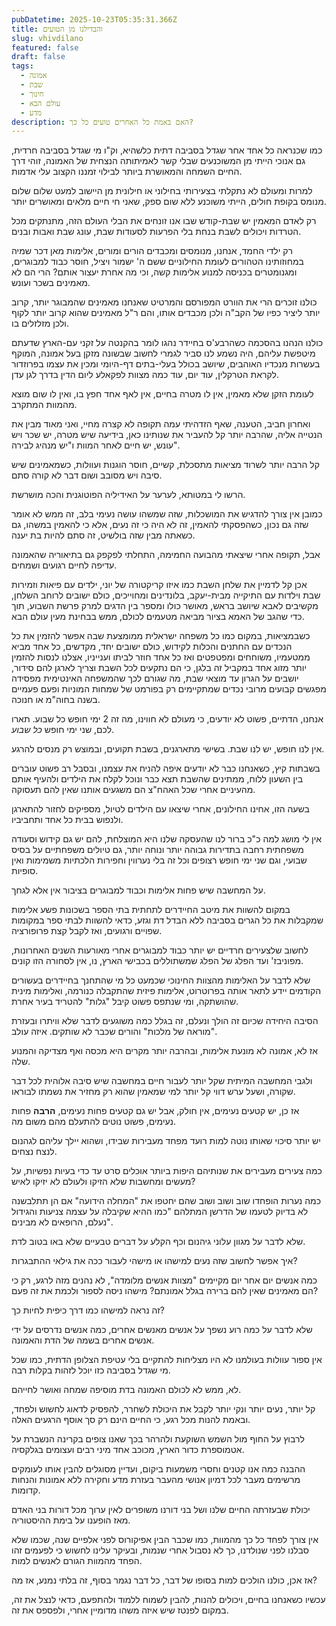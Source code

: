```yaml
---
pubDatetime: 2025-10-23T05:35:31.366Z
title: והבדילנו מן הטועים
slug: vhivdilano
featured: false
draft: false
tags:
  - אמונה
  - שבת
  - חינוך
  - עולם הבא
  - מדע
description: האם באמת כל האחרים טועים כל כך?
---
```


כמו שכנראה כל אחד אחר שגדל בסביבה דתית כלשהיא, וק"ו מי שגדל בסביבה חרדית, גם אנוכי הייתי מן המשוכנעים שבלי קשר לאמיתותה הנצחית של האמונה, זוהי דרך החיים השמחה והמאושרת ביותר לבילוי זמננו הקצוב עלי אדמות.

למרות ומעולם לא נתקלתי בצעירותי בחילוני או חילונית מן היישוב למעט שלום שלום מנומס בקופת חולים, הייתי משוכנע ללא שום ספק, שאני חי חיים מלאים ומאושרים יותר.

רק לאדם המאמין יש שבת-קודש שבו אנו זונחים את הבלי העולם הזה, מתנתקים מכל הטרדות ויכולים לשבת בנחת בלי הפרעות לסעודות שבת, עונג שבת ואבות ובנים.

רק ילדי החמד, אנחנו, מנומסים ומכבדים הורים ומורים, אלימות מאן דכר שמיה במחוזותינו הטהורים לעומת החילוניים ששם ה' ישמור ויציל, חוסר כבוד למבוגרים, ומגנומטרים בכניסה למנוע אלימות קשה, וכי מה אחרת יעצור אותם? הרי הם לא מאמינים בשכר ועונש.

כולנו זוכרים הרי את הוורט המפורסם והמרטיט שאנחנו מאמינים שהמבוגר יותר, קרוב יותר ליציר כפיו של הקב"ה  ולכן מכבדים אותו, והם ר"ל מאמינים שהוא קרוב יותר לקוף ולכן מזלזלים בו. 

כולנו הנהנו בהסכמה כשהרבע'ס בחיידר נהגו לומר בהקנטה על זקני עם-הארץ שדעתם מיטפשת עליהם, היה נשמע לנו סביר לגמרי לחשוב שבשונה מזקן בעל אמונה, המוקף בעשרות מנכדיו האוהבים, שיושב בכולל בעלי-בתים דף-היומי ומכין את עצמו בפרוזדור לקראת הטרקלין, עוד יום, עוד כמה מצוות לפקאלע ליום הדין בדרך לגן עדן. 

לעומת הזקן שלא מאמין, אין לו מטרה בחיים, אין לאף אחד חפץ בו, ואין לו שום מוצא מהמוות המתקרב. 

ואחרון חביב, הטענה, שאף הזדהיתי עמה תקופה לא קצרה מחיי, ואני מאוד מבין את הנטייה אליה, שהרבה יותר קל  להעביר את שנותינו כאן,  בידיעה שיש מטרה, יש שכר ויש עונש, יש חיים לאחר המוות ו"יש מנהיג לבירה".

קל הרבה יותר לשרוד מציאות מתסכלת, קשיים, חוסר הוגנות ועוולות, כשמאמינים שיש סיבה ויש מסובב ושום דבר לא קורה סתם.

הרשו לי במטותא, לערער על האידיליה הפוטוגנית והכה מושרשת.

כמובן אין צורך להדגיש את המושכלות, שזה שמשהו עושה נעימי בלב, זה ממש לא אומר שזה גם נכון, כשהפסקתי להאמין, זה לא היה כי זה נעים, אלא כי להאמין במשהו, גם כשאתה מבין שזה בולשיט, זה סתם להיות בת יענה.

אבל, תקופה אחרי שיצאתי מהבועה החמימה, התחלתי לפקפק גם בתיאוריה שהאמונה עדיפה לחיים רגועים ושמחים.

אכן קל לדמיין את שלחן השבת כמו איזו קריקטורה של יוני, ילדים עם פיאות וזמירות שבת וילדות עם התיקייה מבית-יעקב, בלונדינים ומחוייכים, כולם ישובים לרוחב השלחן, מקשיבים לאבא שיושב בראש, מאושר כולו ומספר בין הדגים למרק פרשת השבוע, תוך כדי שהגב של האמא בציור מביאה מטעמים לכולם, ממש בבחינת מעין עולם הבא. 

כשבמציאות, במקום כמו כל משפחה ישראלית ממומצעת שבה אפשר להזמין את כל הנכדים עם החתנים והכלות לקידוש, כולם ישובים יחד, מקדשים, כל אחד מביא ממטעמיו, משוחחים ומפטפטים ואז כל אחד חוזר לביתו וענייניו, אצלנו לנסות להזמין יותר מזוג אחד במקביל זה בלגן, כי הם נתקעים לכל השבת וצריך לארגן להם סידור, יושבים על הגרון עד מוצאי שבת, מה שגורם לכך שהמשפחה האינטימית מפסידה מפגשים קבועים מרובי נכדים שמתקיימים רק בפורמט של שמחות המוניות ופעם פעמיים בשנה בחוה"מ או חנוכה.

אנחנו, הדתיים, פשוט לא יודעים, כי מעולם לא חווינו, מה זה 2 ימי חופש כל שבוע. תארו לכם, שני ימי חופש *כל שבוע*.

אין לנו חופש, יש לנו שבת. בשישי מתארגנים, בשבת תקועים, ובמוצש רק מנסים להרגע.

בשבתות קיץ, כשאנחנו כבר לא יודעים איפה להניח את עצמנו, ובסבל רב פשוט עוברים בין השעון ללוח, ממתינים שהשבת תצא כבר ונוכל לקלח את הילדים ולהעיף אותם מהעיניים אחרי שכל האהח"צ הם משגעים אותנו שאין להם תעסוקה.

בשעה הזו, אחינו החילונים, אחרי שיצאו עם הילדים לטיול, מספיקים לחזור להתארגן ולנפוש בבית כל אחד ותחביביו.

אין לי מושג למה כ"כ ברור לנו שהעסקה שלנו היא המוצלחת, להם יש גם קידוש וסעודה משפחתית רחבה בתדירות גבוהה יותר ונוחה יותר, גם טיולים משפחתיים על בסיס שבועי, וגם שני ימי חופש רצופים וכל זה בלי נערווין וחפירות הלכתיות משמימות ואין סופיות.

על המחשבה שיש פחות אלימות וכבוד למבוגרים בציבור אין אלא לגחך.

במקום להשוות את מיטב החיידרים לתחתית בתי הספר בשכונות פשע אלימות שמקבלות את כל הגרים בסביבה ללא הבדל דת וגזע, כדאי להשוות לבתי ספר במקומות שפויים ורגועים, ואז לקבל קצת פרופורציה.

לחשוב שלצעירים חרדיים יש יותר כבוד למבוגרים אחרי מאורעות השנים האחרונות, מפוניבז' ועד הפלג של הפלג שמשתוללים בכבישי הארץ, נו, אין לסחורה הזו קונים.

שלא לדבר על האלימות מהצוות החינוכי שכמעט כל מי שהתחנך בחיידרים בעשורים הקודמים יידע לתאר אותה בפרוטרוט, אלימות פיזית שהתקבלה כנורמה, ואלימות מינית שהושתקה, ומי שנתפס פשוט קיבל "גלות" להטריד בעיר אחרת.

הסיבה היחידה שכיום זה הולך ונעלם, זה בגלל כמה משוגעים לדבר שלא וויתרו ובעזרת "מוראה של מלכות" והורים שכבר לא שותקים. איזה עולב.

אז לא, אמונה לא מונעת אלימות, ובהרבה יותר מקרים היא מכסה ואף מצדיקה והמנוע שלה.

ולגבי המחשבה המיתית שקל יותר לעבור חיים במחשבה שיש סיבה אלוהית לכל דבר שקורה, ושעל ערש דווי קל יותר למי שמאמין שהוא רק מחזיר את נשמתו לבוראו.

אז כן, יש קטעים נעימים, אין חולק, אבל יש גם קטעים פחות נעימים, **הרבה** פחות נעימים, פשוט נוטים להתעלם מהם משום מה.

יש יותר סיכוי שאותו נוטה למות רועד מפחד מעבירות שבידו, ושהוא יילך עליהם לגהנום לנצח נצחים.

כמה צעירים מעבירים את שנותיהם היפות ביותר אוכלים סרט עד כדי בעיות נפשיות, על מעשים ומחשבות שלא הזיקו ולעולם לא יזיקו לאיש?

כמה נערות הופחדו שוב ושוב ושוב שהם יחטפו את "המחלה הידועה" אם הן תתלבשנה לא בדיוק לטעמו של הדרשן המתלהם "כמו ההיא שקיבלה על עצמה צניעות והגידול נעלם, הרופאים לא מבינים".

שלא לדבר על מגוון עלוני גיהנום וכף הקלע על דברים טבעיים שלא באו בטוב לדת.

איך אפשר לחשוב שזה נעים למישהו או מישהי לעבור ככה את גילאי ההתבגרות?

כמה אנשים יום אחר יום מקיימים "מצוות אנשים מלומדה", לא נהנים מזה לרגע, רק כי הם מאמינים שאין להם ברירה בגלל אמונתם? מישהו ניסה לספור ולכמת את זה פעם?

 זה נראה למישהו כמו דרך כיפית לחיות כך?

שלא לדבר על כמה רוע נשפך על אנשים מאנשים אחרים, כמה אנשים נדרסים על ידי אנשים אחרים בשמה של הדת והאמונה.

אין ספור עוולות בעולמנו לא היו מצליחות להתקיים בלי עטיפת הצלופן הדתית, כמו שכל מי שגדל בסביבה כזו יוכל לזהות בקלות רבה.

לא, ממש לא לכולם האמונה בדת מוסיפה שמחה ואושר לחייהם.

קל יותר, נעים יותר ונקי יותר לקבל את היכולת לשחרר, להפסיק לדאוג לחשוש ולפחד, ובאמת להנות מכל רגע, כי החיים הינם רק סך אוסף הרגעים האלה.

לרבוץ על החוף מול השמש השוקעת ולהרהר בכך שאנו צופים בקרינה הנשברת על אטמוספרת כדור הארץ, מכוכב אחד מיני רבים ועצומים בגלקסיה.

ההבנה כמה אנו קטנים וחסרי משמעות ביקום, ועדיין מסוגלים להבין אותו לעומקים מרשימים מעבר לכל דמיון אנושי מהעבר בעזרת מדע וחקירה ללא אמונות והנחות קדומות.

יכולת שבעזרתה החיים שלנו ושל בני דורנו משופרים לאין ערוך מכל דורות בני האדם מאז הופענו על בימת ההיסטוריה.

אין צורך לפחד כל כך מהמוות, כמו שכבר הבין אפיקורוס לפני אלפיים שנה, שכמו שלא סבלנו לפני שנולדנו, כך לא נסבול אחרי שנמות, ובעיקר עלינו לחשוש כי לפעמים זהו הפחד מהמוות הגורם לאנשים למות.

אז אכן, כולנו הולכים למות בסופו של דבר, כל דבר נגמר בסוף, זה בלתי נמנע, אז מה? 

עכשיו כשאנחנו בחיים, ויכולים להנות, להבין לשמוח ללמוד ולהתפעם, כדאי לנצל את זה, במקום לפנטז שיש איזה משהו מדומיין אחרי, ולפספס את זה.
